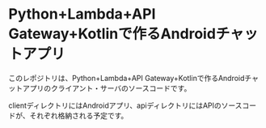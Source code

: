 # Python+Lambda+API Gateway+Kotlinで作るAndroidチャットアプリ
このレポジトリは、Python+Lambda+API Gateway+Kotlinで作るAndroidチャットアプリのクライアント・サーバのソースコードです。

clientディレクトリにはAndroidアプリ、apiディレクトリにはAPIのソースコードが、それぞれ格納される予定です。
